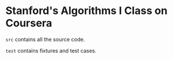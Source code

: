 Stanford's Algorithms I Class on Coursera
=========================================

`src` contains all the source code.

`test` contains fixtures and test cases.
